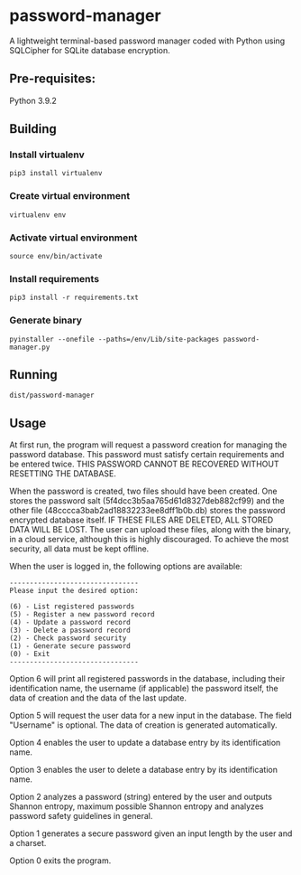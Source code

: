 # password-manager

A lightweight terminal-based password manager coded with Python using SQLCipher for SQLite database encryption.

## Pre-requisites:

Python 3.9.2

## Building

### Install virtualenv

`pip3 install virtualenv`

### Create virtual environment

`virtualenv env`

### Activate virtual environment

`source env/bin/activate`

### Install requirements

`pip3 install -r requirements.txt`

### Generate binary

`pyinstaller --onefile --paths=/env/Lib/site-packages password-manager.py`

## Running

`dist/password-manager`

## Usage

At first run, the program will request a password creation for managing the password database. This password must satisfy certain requirements and be entered twice. THIS PASSWORD CANNOT BE RECOVERED WITHOUT RESETTING THE DATABASE.

When the password is created, two files should have been created. One stores the password salt (5f4dcc3b5aa765d61d8327deb882cf99) and the other file (48cccca3bab2ad18832233ee8dff1b0b.db) stores the password encrypted database itself. IF THESE FILES ARE DELETED, ALL STORED DATA WILL BE LOST. The user can upload these files, along with the binary, in a cloud service, although this is highly discouraged. To achieve the most security, all data must be kept offline.

When the user is logged in, the following options are available:

`--------------------------------` <br />
`Please input the desired option:` <br />
` ` <br />
`(6) - List registered passwords` <br />
`(5) - Register a new password record` <br />
`(4) - Update a password record` <br />
`(3) - Delete a password record` <br />
`(2) - Check password security` <br />
`(1) - Generate secure password` <br />
`(0) - Exit` <br />
`--------------------------------` <br />

Option 6 will print all registered passwords in the database, including their identification name, the username (if applicable) the password itself, the data of creation and the data of the last update.

Option 5 will request the user data for a new input in the database. The field "Username" is optional. The data of creation is generated automatically.

Option 4 enables the user to update a database entry by its identification name.

Option 3 enables the user to delete a database entry by its identification name.

Option 2 analyzes a password (string) entered by the user and outputs Shannon entropy, maximum possible Shannon entropy and analyzes password safety guidelines in general.

Option 1 generates a secure password given an input length by the user and a charset.

Option 0 exits the program.
